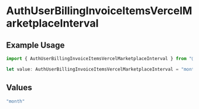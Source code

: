 # AuthUserBillingInvoiceItemsVercelMarketplaceInterval

## Example Usage

```typescript
import { AuthUserBillingInvoiceItemsVercelMarketplaceInterval } from "@vercel/sdk/models/components";

let value: AuthUserBillingInvoiceItemsVercelMarketplaceInterval = "month";
```

## Values

```typescript
"month"
```